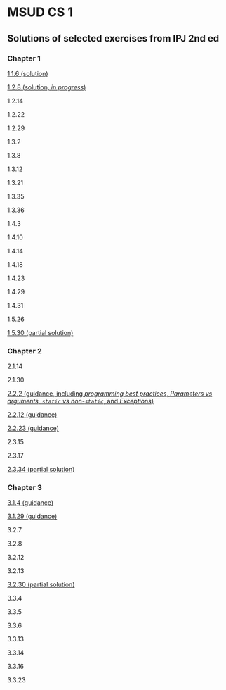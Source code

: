 # MSUD CS 1
## Solutions of selected exercises from IPJ 2nd ed
### Chapter 1
[1.1.6 (solution)](homework-solutions/usethree)

[1.2.8 (solution, _in progress_)](homework-solutions/quadratic)

1.2.14

1.2.22

1.2.29

1.3.2

1.3.8

1.3.12

1.3.21

1.3.35

1.3.36

1.4.3

1.4.10

1.4.14

1.4.18

1.4.23

1.4.29

1.4.31

1.5.26

[1.5.30 (partial solution)](homework-solutions/histogram)


### Chapter 2
2.1.14

2.1.30

[2.2.2 (guidance, including _programming best practices_, _Parameters vs arguments_, _`static` vs non-`static`_, and _Exceptions_)](homework-solutions/hyperbolic-lib)

[2.2.12 (guidance)](homework-solutions/matrix-lib)

[2.2.23 (guidance)](homework-solutions/integer-lib)

2.3.15

2.3.17

[2.3.34 (partial solution)](homework-solutions/largest-palindrome)


### Chapter 3
[3.1.4 (guidance)](homework-solutions/grayscale-histogram)

[3.1.29 (guidance)](homework-solutions/raw-picture)

3.2.7

3.2.8

3.2.12

3.2.13

[3.2.30 (partial solution)](homework-solutions/periodic-table)

3.3.4

3.3.5

3.3.6

3.3.13

3.3.14

3.3.16

3.3.23
